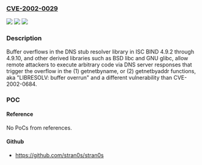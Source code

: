 ### [CVE-2002-0029](https://cve.mitre.org/cgi-bin/cvename.cgi?name=CVE-2002-0029)
![](https://img.shields.io/static/v1?label=Product&message=n%2Fa&color=blue)
![](https://img.shields.io/static/v1?label=Version&message=n%2Fa&color=blue)
![](https://img.shields.io/static/v1?label=Vulnerability&message=n%2Fa&color=brighgreen)

### Description

Buffer overflows in the DNS stub resolver library in ISC BIND 4.9.2 through 4.9.10, and other derived libraries such as BSD libc and GNU glibc, allow remote attackers to execute arbitrary code via DNS server responses that trigger the overflow in the (1) getnetbyname, or (2) getnetbyaddr functions, aka "LIBRESOLV: buffer overrun" and a different vulnerability than CVE-2002-0684.

### POC

#### Reference
No PoCs from references.

#### Github
- https://github.com/stran0s/stran0s

